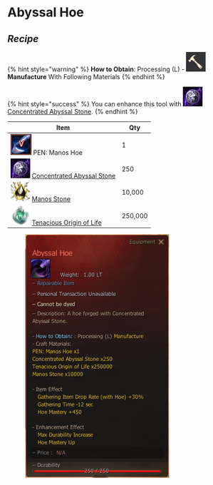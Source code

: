 # Abyssal Hoe

## _Recipe_

{% hint style="warning" %}
**How to Obtain**: Processing (L) - <img src="../../../.gitbook/assets/QQ截图20221109033029.png" alt="" data-size="line"> **Manufacture** With Following Materials
{% endhint %}

{% hint style="success" %}
You can enhance this tool with <img src="../../../.gitbook/assets/unknown.png" alt="" data-size="line">[Concentrated Abyssal Stone](../materials/concentrated-abyssal-stone.md).
{% endhint %}

| Item                                                                                                               | Qty     |
| ------------------------------------------------------------------------------------------------------------------ | ------- |
| ![](../../../.gitbook/assets/QQ截图20221109021206.png) PEN: Manos Hoe                                                | 1       |
| ![](../../../.gitbook/assets/unknown.png) [Concentrated Abyssal Stone](../materials/concentrated-abyssal-stone.md) | 250     |
| ![](../../../.gitbook/assets/00004915.png) [Manos Stone](https://bdocodex.com/us/item/4915/)                       | 10,000  |
| ![](../../../.gitbook/assets/00005303.png) [Tenacious Origin of Life](https://bdocodex.com/us/item/5303/)          | 250,000 |

<figure><img src="../../../.gitbook/assets/hoe.png" alt=""><figcaption></figcaption></figure>
